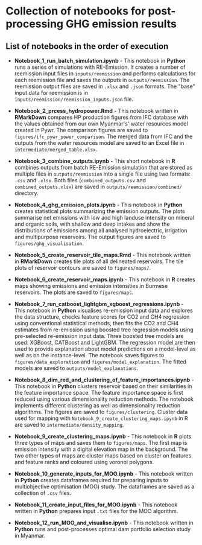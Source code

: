 # Collection of notebooks for post-processing GHG emission results

## List of notebooks in the order of execution

* **Notebook_1_run_batch_simulation.ipynb** - This notebook in **Python** runs a series of simulations with RE-Emission. It creates a number of reemission input files in `inputs/reemission` and performs calculations for each reemission file and saves the outputs in `outputs/reemission`. The reemission output files are saved in `.xlsx` and `.json` formats. The "base" input data for reemission is in `inputs/reemission/reemission_inputs.json` file.

* **Notebook_2_prcess_hydropower.Rmd** - This notebook written in **RMarkDown** compares HP production figures from IFC database with the values obtained from our own Myanmar's' water resources model created in Pywr. The comparison figures are saved to `figures/ifc_pywr_power_comparison`. The merged data from IFC and the outputs from the water resources model are saved to an Excel file in `intermediate/merged_table.xlsx`.

* **Notebook_3_combine_outputs.ipynb** - This short notebook in **R** combines outputs from batch RE-Emission simulation that are stored as multiple files in `outputs/reemission` into a single file using two formats: `.csv` and `.xlsx`. Both files (`combined_outputs.csv` and `combined_outputs.xlsx`) are saved in `outputs/reemission/combined/` directory.

* **Notebook_4_ghg_emission_plots.ipynb** - This notebook in **Python** creates statistical plots summarizing the emission outputs. The plots summarise net emissions with low and high landuse intensity on mineral and organic soils, with shallow and deep intakes and show the distributions of emissions among all analysed hydroelectric, irrigation and multipurpose reservoirs. The output figures are saved to `figures/ghg_visualisation`.

* **Notebook_5_create_reservoir_tile_maps.Rmd** - This notebook written in **RMarkDown** creates tile plots of all delineated reservoirs. The tile plots of reservoir contours are saved to `figures/maps/`.

* **Notebook_6_create_reservoir_maps.ipynb** - This notebook in **R** creates maps showing emissions and emission intensities in Burmese reservoirs. The plots are saved to `figures/maps`.

* **Notebook_7_run_catboost_lightgbm_xgboost_regressions.ipynb** - This notebook in **Python** visualises re-emission input data and explores the data structure, checks feature scores for CO2 and CH4 regression using conventional statistical methods, then fits the CO2 and CH4 estimates from re-emission using boosted tree regression models using pre-selected re-emission input data. Three boosted tree models are used: XGBoost, CATBoost and LightGBM. The regression model are then used to provide explanation about model predictions on a model-level as well as on the instance-level. The notebook saves figures to `figures/data_exploration` and `figures/model_explanation`. The fitted models are saved to `outputs/model_explanations`.

* **Notebook_8_dim_red_and_clustering_of_feature_importances.ipynb** - This notebook in **Python** clusters reservoir based on their similarities in the feature importance space. The feature importance space is first reduced using various dimensionality reduction methods. The notebook implements different clustering as well as dimensionality reduction algorithms. The figures are saved to `figures/clustering`. Cluster data used for mapping with `Notebook_9_create_clustering_maps.ipynb` in R are saved to `intermediate/density_mapping`.

* **Notebook_9_create_clustering_maps.ipynb** - This notebook in **R** plots three types of maps and saves them to `figures/maps`. The first map is emission intensity with a digital elevation map in the background. The two other types of maps are cluster maps based on cluster on features and feature ranks and coloured using voronoi polygons. 

* **Notebook_10_generate_inputs_for_MOO.ipynb** - This notebook written in **Python** creates dataframes required for preparing inputs to multiobjective optimisation (MOO) study. The dataframes are saved as a collection of `.csv` files.

* **Notebook_11_create_input_files_for_MOO.ipynb** - This notebook written in **Python** prepares input `.txt` files for the MOO algorithm.

* **Notebook_12_run_MOO_and_visualise.ipynb** - This notebook written in **Python** runs and post-processes optimal dam portfolio selection study in Myanmar.




